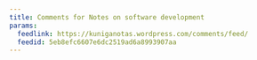 ```yaml
---
title: Comments for Notes on software development
params:
  feedlink: https://kuniganotas.wordpress.com/comments/feed/
  feedid: 5eb8efc6607e6dc2519ad6a8993907aa
---
```

